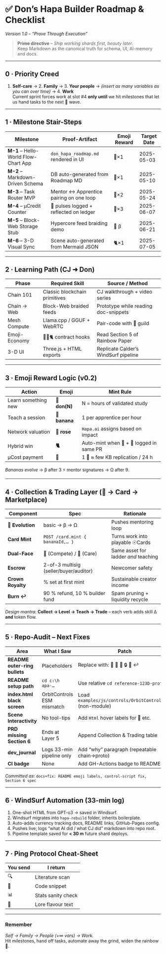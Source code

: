 # ✅ Don’s Hapa Builder Roadmap & Checklist  
*Version 1.0 – “Prove Through Execution”*  

> **Prime directive** – _Ship working shards first, beauty later._  
> Keep Markdown as the canonical truth for schema, UI, AI-memory and docs.

---

## 0 · Priority Creed  
1. **Self-care** → 2. **Family** → 3. **Your people** → *(insert as many variables as you can over time)* → 4. **Work**  
Current sprint forces work at slot #4 **only until** we hit milestones that let us hand tasks to the next 🌻 wave.

---

## 1 · Milestone Stair-Steps

| Milestone | Proof-Artifact | Emoji Reward | Target Date |
|-----------|----------------|--------------|-------------|
| **M-1** – Hello-World Flow-Chart App | `don_hapa_roadmap.md` rendered in UI | 🌻×1 | 2025-05-03 |
| **M-2** – Markdown-Driven Schema | DB auto-generated from Roadmap MD | 🐝×1 | 2025-05-10 |
| **M-3** – Task Router MVP | Mentor ↔ Apprentice pairing on one loop | 🍌×2 | 2025-05-24 |
| **M-4** – μCredit Counter | 🫰 pulses logged + reflected on ledger | 🌹×3 | 2025-06-07 |
| **M-5** – Block-Web Storage Stub | Hypercore feed braiding demo | 🍌 β | 2025-06-21 |
| **M-6** – 3-D Visual Sync | Scene auto-generated from Mermaid JSON | 🐈×1 | 2025-07-05 |

---

## 2 · Learning Path (CJ ➜ Don)

| Phase | Required Skill | Source / Method |
|-------|----------------|-----------------|
| Chain 101 | Classic blockchain primitives | CJ walkthrough + video series |
| Chain → Web | Block-Web braided feeds | Prototype while reading doc-snippets |
| Mesh Compute | Llama.cpp / GGUF + WebRTC | Pair-code with 🐝 guild |
| Emoji-Economy | 🍌🌹🐈 contract hooks | Read Section 5 of Rainbow Paper |
| 3-D UI | Three.js + HTML exports | Replicate Calder’s WindSurf pipeline |

---

## 3 · Emoji Reward Logic (v0.2)

| Action | Emoji | Mint Rule |
|--------|-------|-----------|
| Learn something new | **🌻 don(N)** | N = hours of validated study |
| Teach a session | **🍌 banana** | 1 per apprentice per hour |
| Network valuation | **🌹 rose** | `Hapa.ai` assigns based on impact |
| Hybrid win | **🐈** | Auto-mint when 🌻 + 🍌 logged in same PR |
| μCost payment | **🫰** | 1 🫰 ≈ few KB replication / 24 h |

*Bananas evolve* → β after 3 ⚡ mentor signatures → Ω after 9.

---

## 4 · Collection & Trading Layer (🍌 → Card → Marketplace)

| Component | Spec | Rationale |
|-----------|------|-----------|
| **🍌 Evolution** | basic → β → Ω | Pushes mentoring loop |
| **Card Mint** | `POST /card.mint { bananaId,… }` | Turns work into playable ☉Cards |
| **Dual-Face** | 💠 (Compete) / 🔄 (Care) | Same asset for ladder _and_ teaching |
| **Escrow** | 2-of-3 multisig (seller/buyer/auditor) | Newcomer safety |
| **Crown Royalty** | % set at first mint | Sustainable creator income |
| **Burn ↩️** | 90 % refund, 10 % builder fund | Spam pruning + liquidity recycle |

_Design mantra_: **Collect → Level → Teach → Trade** – each verb adds skill Δ **and** token flow.

---

## 5 · Repo-Audit – Next Fixes

| Area | What I Saw | Patch |
|------|------------|-------|
| **README outer-ring bullets** | Placeholders | Replace with: 🍌 💠 🏪 🔒 👑 ↩️ |
| **README setup path** | `cd c:\h apa-…` | Use relative `cd reference-123D-proto` |
| **index.html black screen** | OrbitControls ESM mismatch | Load `examples/js/controls/OrbitControls.js` (non-module) |
| **Scene Interactivity** | No tool-tips | Add `Html` hover labels for 🍌 etc. |
| **PRD missing Section 6** | Ends at Layer 5 | Append Collection & Trading table |
| **dev_journal** | Logs 33-min pipeline only | Add “why” paragraph (repeatable chain→proto) |
| **CI badge** | None | Add GH-Actions badge to README |

_Committed as_: `docs+fix: README emoji labels, control-script fix, Section 6 spec`

---

## 6 · WindSurf Automation (33-min log)

1. One-shot HTML from GPT-o3 → saved in Windsurf.  
2. Windsurf migrates into `hapa-rebuild` folder, inherits boilerplate.  
3. Auto-adds currency tracking docs, README links, GitHub-Pages config.  
4. Pushes live; logs “what AI did / what CJ did” markdown into repo root.  
5. Pipeline template saved for **< 30 m** future shard deploys.

---

## 7 · Ping Protocol Cheat-Sheet

| You send | I return |
|----------|----------|
| 🔍 | Literature scan |
| 🔧 | Code snippet |
| 📊 | Stats sanity check |
| 🎨 | Lore flavour text |

---

### Remember  
*Self → Family → People (+∞ vars) → Work.*  
Hit milestones, hand off tasks, automate away the grind, widen the rainbow 🌈.
